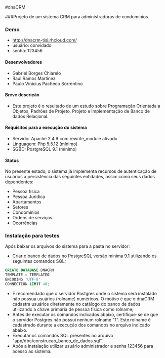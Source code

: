#dnaCRM

###Projeto de um sistema CRM para administradoras de condomínios.

### Demo
* http://dnacrm-tisi.rhcloud.com/
* usuário: convidado
* senha: 123456

#### Desenvolvedores
* Gabriel Borges Chiarelo
* Raul Ramos Martinez
* Paulo Vinicius Pacheco Sorrentino

#### Breve descrição
* Este projeto é o resultado de um estudo sobre Programação Orientada a Objetos, Padrões de Projeto, Projeto e Implementação de Banco de dados Relacional.

#### Requisitos para a execução do sistema
* Servidor Apache 2.4.9 com rewrite_module ativado
* Linguagem: Php 5.5.12 (mínimo)
* SGBD: PostgreSQL 9.1 (mínimo)

#### Status
No presente estado, o sistema já implementa recursos de autenticação de usuários a persistência das seguintes entidades, assim como seus dados dependentes:
* Pessoa física
* Pessoa Jurídica
* Apartamentos
* Setores
* Condomínios
* Ordens de serviços
* Ocorrências

### Instalação para testes
Após baixar os arquivos do sistema para a pasta no servidor:
* Criar o banco de dados no PostgreSQL versão mínima 9.1 utilizando os seguintes comandos SQL:
```SQL
CREATE DATABASE DNACRM
TEMPLATE = TEMPLATE0
ENCODING 'UTF-8'
CONNECTION LIMIT 40;
```
* É recomendado que o servidor Postgres onde o sistema será instalado não possua usuários (rolname) numéricos. O motivo é que o dnaCRM cadastra usuários diretamente no catálogo do banco de dados utilizando a chave primária de pessoa física como rolname;
* Antes de executar os comandos indicados abaixo, certifique-se de que o servidor Postgres não possui nenhum rolname "1". Este rolname é cadastrado durante a execução dos comandos no arquivo indicado abaixo.
* Executar os comandos SQL presentes no arquivo "app/dbc/construcao_banco_de_dados.sql".
* Após a instalação utilizar usuário administrador e senha 123456 para acesso ao sistema.
